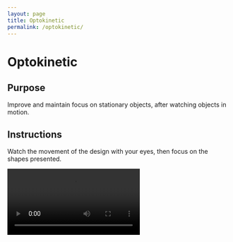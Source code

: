 ```yaml
---
layout: page
title: Optokinetic
permalink: /optokinetic/
---
```



<h1 class="title">Optokinetic</h1>

<div class="video-container">

<h2 class="subtitle">Purpose</h2>
<p class="intro-text">Improve and maintain focus on stationary objects, after watching objects in motion.</p>

<h2 class="subtitle">Instructions</h2>
<p class="intro-text">Watch the movement of the design with your eyes, then focus on the shapes presented.</p>

<video controls>
    <source src="../videos/gaze-stab-video.mp4" type="video/mp4">
    Your browser does not support the video tag.
</video>

</div>